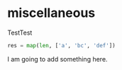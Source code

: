 # miscellaneous

TestTest

```python
res = map(len, ['a', 'bc', 'def'])
```

I am going to add something here.
